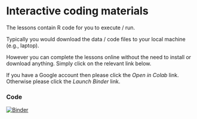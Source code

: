 # Interactive coding materials

The lessons contain R code for you to execute / run.

Typically you would download the data / code files to your local machine (e.g., laptop).

However you can complete the lessons online without the need to install or download anything. Simply click on the relevant link below.

If you have a Google account then please click the *Open in Colab* link. Otherwise please click the *Launch Binder* link.

### Code

[![Binder](https://mybinder.org/badge_logo.svg)](https://mybinder.org/v2/gh/UKDataServiceOpen/Crime_Data_in_R.git/HEAD)